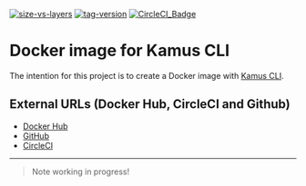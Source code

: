 [![size-vs-layers](https://images.microbadger.com/badges/image/lozanomatheus/docker_kamus_cli:0.2.8-1.svg)](https://microbadger.com/images/lozanomatheus/docker_kamus_cli:0.2.8-1 "Size vs Layers")
[![tag-version](https://images.microbadger.com/badges/version/lozanomatheus/docker_kamus_cli:0.2.8-1.svg)](https://microbadger.com/images/lozanomatheus/docker_kamus_cli:0.2.8-1 "Tag Version")
[![CircleCI_Badge](https://img.shields.io/circleci/build/github/LozanoMatheus/docker_kamus_cli/master.svg?style=plastic)](https://circleci.com/gh/LozanoMatheus/docker_kamus_cli/tree/master)

# Docker image for Kamus CLI

The intention for this project is to create a Docker image with [Kamus CLI](https://github.com/Soluto/kamus).

## External URLs (Docker Hub, CircleCI and Github)

* [Docker Hub](https://hub.docker.com/r/lozanomatheus/kamus_cli)
* [GitHub](https://github.com/LozanoMatheus/docker_kamus_cli)
* [CircleCI](https://circleci.com/gh/LozanoMatheus/docker_kamus_cli)

---

> Note working in progress!
